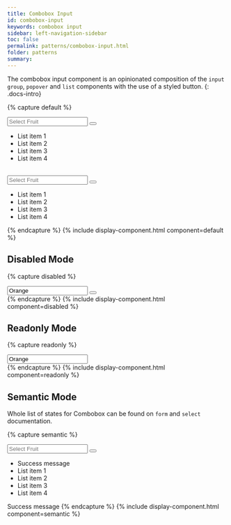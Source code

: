```yaml
---
title: Combobox Input
id: combobox-input
keywords: combobox input
sidebar: left-navigation-sidebar
toc: false
permalink: patterns/combobox-input.html
folder: patterns
summary:
---
```


The combobox input component is an opinionated composition of the `input group`, `popover` and `list` components with the use of a styled button.
{: .docs-intro}

{% capture default %}
<div class="fd-popover">
  <div class="fd-popover__control" aria-controls="F4GcX348" aria-expanded="false" aria-haspopup="true">
      <div class="fd-input-group fd-input-group--control">
          <input type="text" class="fd-input fd-input-group__input" id="" placeholder="Select Fruit">
          <span class="fd-input-group__addon fd-input-group__addon--button">
              <button class="fd-input-group__button fd-button--light sap-icon--navigation-down-arrow" aria-controls="F4GcX348" aria-expanded="false" aria-haspopup="true"></button>
          </span>
      </div>
  </div>
  <div class="fd-popover__body fd-popover__body--no-arrow fd-popover__body--dropdown" aria-hidden="true" id="F4GcX348">
        <ul class="fd-list fd-list--dropdown" role="listbox">
            <li role="option" tabindex="0" class="fd-list__item is-selected">
                <span class="fd-list__title">List item 1</span>
            </li>
            <li role="option" tabindex="0" class="fd-list__item">
                <span class="fd-list__title">List item 2</span>
            </li>
            <li role="option" tabindex="0" class="fd-list__item">
                <span class="fd-list__title">List item 3</span>
            </li>
            <li role="option" tabindex="0" class="fd-list__item">
                <span class="fd-list__title">List item 4</span>
            </li>
        </ul>
  </div>
</div>

<br>

<div class="fd-popover">
  <div class="fd-popover__control" aria-controls="F4GcX34" aria-expanded="false" aria-haspopup="true">
            <div class="fd-input-group fd-input-group--control">
                <input type="text" class="fd-input fd-input--compact fd-input-group__input" id="" placeholder="Select Fruit">
                <span class="fd-input-group__addon fd-input-group__addon--compact fd-input-group__addon--button">
                    <button class="fd-input-group__button fd-button--compact fd-button--light sap-icon--navigation-down-arrow fd-select__button" aria-controls="F4GcX34" aria-expanded="false" aria-haspopup="true"></button>
                </span>
            </div>
        </div>
  <div class="fd-popover__body fd-popover__body--no-arrow fd-popover__body--dropdown" aria-hidden="true" id="F4GcX34">
        <ul class="fd-list fd-list--dropdown fd-list--compact" role="listbox">
            <li role="option" tabindex="0" class="fd-list__item is-selected">
                <span class="fd-list__title">List item 1</span>
            </li>
            <li role="option" tabindex="0" class="fd-list__item">
                <span class="fd-list__title">List item 2</span>
            </li>
            <li role="option" tabindex="0" class="fd-list__item">
                <span class="fd-list__title">List item 3</span>
            </li>
            <li role="option" tabindex="0" class="fd-list__item">
                <span class="fd-list__title">List item 4</span>
            </li>
        </ul>
  </div>
</div>
{% endcapture %}
{% include display-component.html component=default %}



## Disabled Mode
{% capture disabled %}
<div class="fd-popover">
  <div class="fd-popover__control" aria-controls="F4GcX348" aria-expanded="false" aria-haspopup="true" aria-disabled="true" disabled>
      <div class="fd-input-group fd-input-group--control" aria-disabled="true" disabled>
          <input type="text" class="fd-input fd-input-group__input" id="" value="Orange" placeholder="Select Fruit">
          <span class="fd-input-group__addon fd-input-group__addon--button">
              <button class="fd-input-group__button fd-button--light sap-icon--navigation-down-arrow fd-select__button"></button>
          </span>
      </div>
  </div>
</div>
{% endcapture %}
{% include display-component.html component=disabled %}



## Readonly Mode
{% capture readonly %}
<div class="fd-popover">
  <div class="fd-popover__control" aria-controls="F4GcX348" aria-expanded="false" aria-haspopup="false" aria-readonly="true" readonly>
      <input type="text" class="fd-input fd-input-group__input" id="" value="Orange" aria-readonly="true" readonly>
  </div>
</div>
{% endcapture %}
{% include display-component.html component=readonly %}


## Semantic Mode
Whole list of states for Combobox can be found on `form` and `select` documentation.

{% capture semantic %}
<div class="fd-popover">
  <div class="fd-popover__control" aria-controls="F4GcEX34" aria-expanded="false" aria-haspopup="true">
            <div class="fd-input-group fd-input-group--control is-valid">
                <input type="text" class="fd-input fd-input--compact fd-input-group__input" id="" placeholder="Select Fruit">
                <span class="fd-input-group__addon fd-input-group__addon--compact fd-input-group__addon--button">
                    <button class="fd-input-group__button fd-button--compact fd-button--light sap-icon--navigation-down-arrow fd-select__button" 
                    aria-controls="F4GcEX34" aria-expanded="false" aria-haspopup="true"></button>
                </span>
            </div>
        </div>
  <div class="fd-popover__body fd-popover__body--no-arrow fd-popover__body--dropdown" aria-hidden="true" id="F4GcEX34">
        <ul class="fd-list fd-list--has-message fd-list--compact" role="listbox">
            <li class="fd-list__message fd-list__message--success">Success message</li>
            <li role="option" tabindex="0" class="fd-list__item is-selected">
                <span class="fd-list__title">List item 1</span>
            </li>
            <li role="option" tabindex="0" class="fd-list__item">
                <span class="fd-list__title">List item 2</span>
            </li>
            <li role="option" tabindex="0" class="fd-list__item">
                <span class="fd-list__title">List item 3</span>
            </li>
            <li role="option" tabindex="0" class="fd-list__item">
                <span class="fd-list__title">List item 4</span>
            </li>
        </ul>
  </div>
</div>
<span class="fd-form-message fd-form-message--static fd-form-message--success">Success message</span>
{% endcapture %}
{% include display-component.html component=semantic %}

